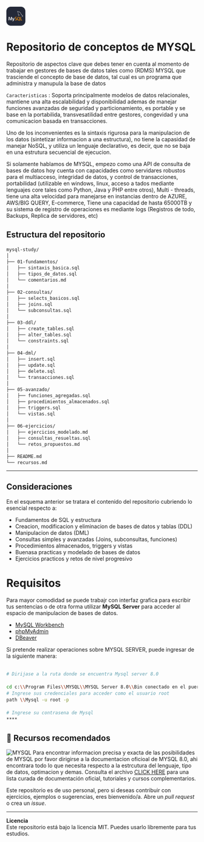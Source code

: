 <a href ="." target="blank"><img align="center" src="https://github.com/tandpfun/skill-icons/blob/main/icons/MySQL-Dark.svg/" alt="icon_mysql" height="50" width="50" 
/></a> 
# Repositorio de conceptos de MYSQL

Repositorio de aspectos clave que debes tener en cuenta al momento de trabajar en gestores de bases de datos tales como (RDMS) MYSQL que trasciende el concepto de base de datos, tal cual es un programa que administra y manupula la base de datos

`Caracteristicas` : Soporta principalmente modelos de datos relacionales, mantiene una alta escalabilidad y disponibilidad ademas de manejar funciones avanzadas de seguridad y particionamiento, es portable y se base en la portabilida, transvesatilidad entre gestores, congevidad y una comunicacion basada en transacciones.

Uno de los inconvenientes es la sintaxis rigurosa para la manipulacion de los datos (sintetizar informacion a una estructura), no tiene la capasidad de manejar NoSQL, y utiliza un lenguaje declarativo, es decir, que no se baja en una estrutura secuencial de ejecucion.

Si solamente hablamos de MYSQL, empezo como una API de consulta de bases de datos hoy cuenta con capacidades como servidares robustos para el multiacceso, integridad de datos, y control de transacciones, portabilidad (utilizable en windows, linux, acceso a tados mediante lenguajes core tales como Python, Java y PHP entre otros), Multi - threads, tiene una alta velocidad para manejarse en instancias dentro de AZURE, AWS/BIG QUERY, E-commerce, Tiene una capacidad de hasta 65000TB y su sistema de registro de operaciones es mediante logs (Registros de todo, Backups, Replica de servidores, etc)

## Estructura del repositorio

```
mysql-study/
│
├── 01-fundamentos/
│   ├── sintaxis_basica.sql
│   ├── tipos_de_datos.sql
│   └── comentarios.md
│
├── 02-consultas/
│   ├── selects_basicos.sql
│   ├── joins.sql
│   └── subconsultas.sql
│
├── 03-ddl/
│   ├── create_tables.sql
│   ├── alter_tables.sql
│   └── constraints.sql
│
├── 04-dml/
│   ├── insert.sql
│   ├── update.sql
│   ├── delete.sql
│   └── transacciones.sql
│
├── 05-avanzado/
│   ├── funciones_agregadas.sql
│   ├── procedimientos_almacenados.sql
│   ├── triggers.sql
│   └── vistas.sql
│
├── 06-ejercicios/
│   ├── ejercicios_modelado.md
│   ├── consultas_resueltas.sql
│   └── retos_propuestos.md
│
├── README.md
└── recursos.md
```

----
## Consideraciones
En el esquema anterior se tratara el contenido del repositorio cubriendo lo esencial respecto a:
- Fundamentos de SQL y estructura
- Creacion, modificacion y eliminacion de bases de datos y tablas (DDL)
- Manipulacion de datos (DML)
- Consultas simples y avanzadas (Joins, subconsultas, funciones)
- Procedimientos almacenados, triggers y vistas
- Buenasa practicas y modelado de bases de datos
- Ejercicios practicos y retos de nivel progresivo
  
# Requisitos
Para mayor comodidad se puede trabajr con interfaz grafica para escribir tus sentencias o de otra forma utilizar **MySQL Server** para acceder al espacio de manipulacion de bases de datos.

  - [MySQL Workbench](https://www.mysql.com/products/workbench/)
  - [phpMyAdmin](https://www.phpmyadmin.net/)
  - [DBeaver](https://dbeaver.io/download/)

Si pretende realizar operaciones sobre MYSQL SERVER, puede ingresar de la siguiente manera:
```bash

# Dirijase a la ruta donde se encuentra Mysql server 8.0

cd c:\\Program Files\\MYSQL\\MYSQL Server 8.0\\Bin conectado en el puerto 3306 
# Ingrese sus credenciales para acceder como el usuario root
path \\Mysql -u root -p

# Ingrese su contrasena de Mysql
****
```

## 🧠 Recursos recomendados
![MYSQL](Documentacino_oficial.png)
Para encontrar informacion precisa y exacta de las posibilidades de MYSQL por favor dirigirse a la documentacion oficioal de MYSQL 8.0, ahi encontrara todo lo que necesita respecto a la estrcutura del lenguaje, tipo de datos, optimacion y demas.
Consulta el archivo [CLICK HERE](https://dev.mysql.com/doc/refman/8.4/en/functions.html) para una lista curada de documentación oficial, tutoriales y cursos complementarios.

Este repositorio es de uso personal, pero si deseas contribuir con ejercicios, ejemplos o sugerencias, eres bienvenido/a. Abre un *pull request* o crea un *issue*.

---

**Licencia**  
Este repositorio está bajo la licencia MIT. Puedes usarlo libremente para tus estudios.

